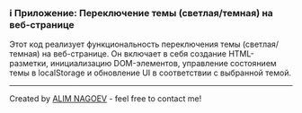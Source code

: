 ### ℹ️ Приложение: Переключение темы (светлая/темная) на веб-странице

Этот код реализует функциональность переключения темы (светлая/темная) на веб-странице.
Он включает в себя создание HTML-разметки, инициализацию DOM-элементов,
управление состоянием темы в localStorage и обновление UI в соответствии с выбранной темой.

-----
Created by [ALIM NAGOEV](https://github.com/nagoev-id) - feel free to contact me!

